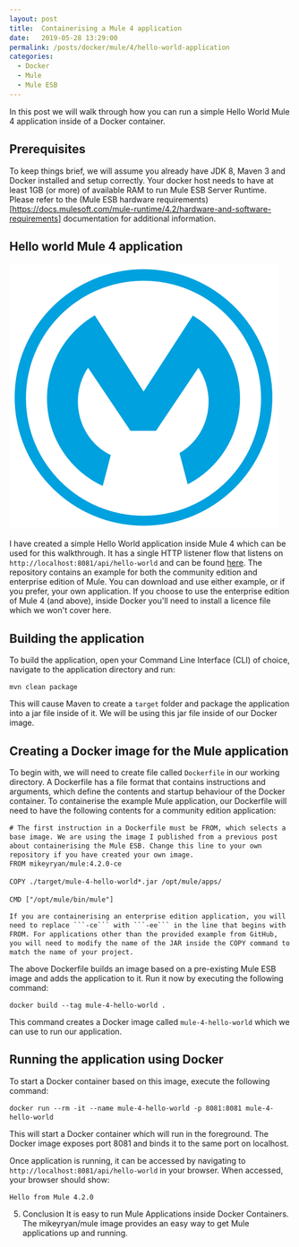 ```yaml
---
layout: post
title:  Containerising a Mule 4 application
date:   2019-05-28 13:29:00
permalink: /posts/docker/mule/4/hello-world-application
categories:
  - Docker
  - Mule
  - Mule ESB
---
```

In this post we will walk through how you can run a simple Hello World Mule 4 application inside of a Docker container.

## Prerequisites
To keep things brief, we will assume you already have JDK 8, Maven 3 and Docker installed and setup correctly. Your docker host needs to have at least 1GB (or more) of available RAM to run Mule ESB Server Runtime. Please refer to the (Mule ESB hardware requirements)[https://docs.mulesoft.com/mule-runtime/4.2/hardware-and-software-requirements] documentation for additional information.

## Hello world Mule 4 application

![MuleSoft logo](/assets/images/posts/mulesoft-logo.svg)

I have created a simple Hello World application inside Mule 4 which can be used for this walkthrough. It has a single HTTP listener flow that listens on ```http://localhost:8081/api/hello-world``` and can be found [here](https://github.com/Mike-Gough/mule-4-hello-world). The repository contains an example for both the community edition and enterprise edition of Mule. You can download and use either example, or if you prefer, your own application. If you choose to use the enterprise edition of Mule 4 (and above), inside Docker you'll need to install a licence file which we won't cover here.

## Building the application
To build the application, open your Command Line Interface (CLI) of choice, navigate to the application directory and run:
```
mvn clean package
```
This will cause Maven to create a ```target``` folder and package the application into a jar file inside of it. We will be using this jar file inside of our Docker image.

## Creating a Docker image for the Mule application
To begin with, we will need to create file called ```Dockerfile``` in our working directory. A Dockerfile has a file format that contains instructions and arguments, which define the contents and startup behaviour of the Docker container. To containerise the example Mule application, our Dockerfile will need to have the following contents for a community edition application:
```
# The first instruction in a Dockerfile must be FROM, which selects a base image. We are using the image I published from a previous post about containerising the Mule ESB. Change this line to your own repository if you have created your own image.
FROM mikeyryan/mule:4.2.0-ce

COPY ./target/mule-4-hello-world*.jar /opt/mule/apps/

CMD ["/opt/mule/bin/mule"]
```

	If you are containerising an enterprise edition application, you will need to replace ```-ce``` with ```-ee``` in the line that begins with FROM. For applications other than the provided example from GitHub, you will need to modify the name of the JAR inside the COPY command to match the name of your project.

The above Dockerfile builds an image based on a pre-existing Mule ESB image and adds the application to it. Run it now by executing the following command:
```
docker build --tag mule-4-hello-world .
```
This command creates a Docker image called ```mule-4-hello-world``` which we can use to run our application.

## Running the application using Docker
To start a Docker container based on this image, execute the following command:
```
docker run --rm -it --name mule-4-hello-world -p 8081:8081 mule-4-hello-world
```
This will start a Docker container which will run in the foreground. The Docker image exposes port 8081 and binds it to the same port on localhost.

Once application is running, it can be accessed by navigating to ```http://localhost:8081/api/hello-world``` in your browser. When accessed, your browser should show:
```
Hello from Mule 4.2.0
```

5. Conclusion
It is easy to run Mule Applications inside Docker Containers. The mikeyryan/mule image provides an easy way to get Mule applications up and running.
